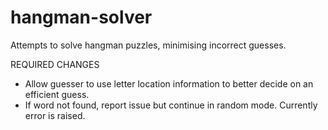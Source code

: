 # hangman-solver
Attempts to solve hangman puzzles, minimising incorrect guesses.


REQUIRED CHANGES
 - Allow guesser to use letter location information to better decide on an efficient guess.
 - If word not found, report issue but continue in random mode. Currently error is raised.
